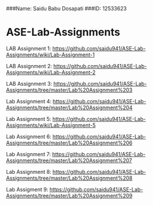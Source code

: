 ###Name: Saidu Babu Dosapati
###ID: 12533623

# ASE-Lab-Assignments

LAB Assignment 1: https://github.com/saidu941/ASE-Lab-Assignments/wiki/Lab-Assignment-1

LAB Assignment 2: https://github.com/saidu941/ASE-Lab-Assignments/wiki/Lab-Assignment-2

LAB Assignment 3: https://github.com/saidu941/ASE-Lab-Assignments/tree/master/Lab%20Assignment%203

Lab Assignment 4: https://github.com/saidu941/ASE-Lab-Assignments/tree/master/Lab%20Assignment%204

Lab Assignment 5: https://github.com/saidu941/ASE-Lab-Assignments/wiki/Lab-Assignment-5

Lab Assignment 6: https://github.com/saidu941/ASE-Lab-Assignments/tree/master/Lab%20Assignment%206

Lab Assignment 7: https://github.com/saidu941/ASE-Lab-Assignments/tree/master/Lab%20Assignment%207

Lab Assignment 8: https://github.com/saidu941/ASE-Lab-Assignments/tree/master/Lab%20Assignment%208

Lab Assigment 9: https://github.com/saidu941/ASE-Lab-Assignments/tree/master/Lab%20Assignment%209
